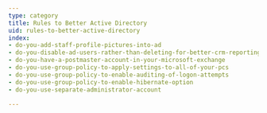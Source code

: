 ```yaml
---
type: category
title: Rules to Better Active Directory
uid: rules-to-better-active-directory
index:
- do-you-add-staff-profile-pictures-into-ad
- do-you-disable-ad-users-rather-than-deleting-for-better-crm-reporting
- do-you-have-a-postmaster-account-in-your-microsoft-exchange
- do-you-use-group-policy-to-apply-settings-to-all-of-your-pcs
- do-you-use-group-policy-to-enable-auditing-of-logon-attempts
- do-you-use-group-policy-to-enable-hibernate-option
- do-you-use-separate-administrator-account

---
```



